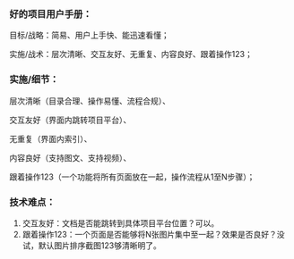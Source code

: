 ### 好的项目用户手册：
目标/战略：简易、用户上手快、能迅速看懂；

实施/战术：层次清晰、交互友好、无重复、内容良好、跟着操作123；

### 实施/细节：
层次清晰（目录合理、操作易懂、流程合规）、

交互友好（界面内跳转项目平台）、

无重复（界面内索引）、

内容良好（支持图文、支持视频）、

跟着操作123（一个功能将所有页面放在一起，操作流程从1至N步骤）；

### 技术难点：
1. 交互友好：文档是否能跳转到具体项目平台位置？可以。
2. 跟着操作123：一个页面是否能够将N张图片集中至一起？效果是否良好？没试，默认图片排序截图123够清晰明了。

